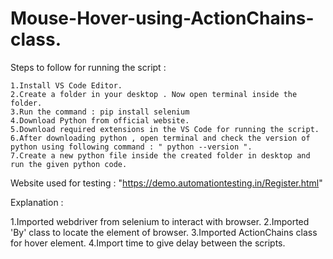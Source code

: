 # Mouse-Hover-using-ActionChains-class.
Steps to follow for running the script :

    1.Install VS Code Editor.
    2.Create a folder in your desktop . Now open terminal inside the folder.
    3.Run the command : pip install selenium
    4.Download Python from official website.
    5.Download required extensions in the VS Code for running the script.
    6.After downloading python , open terminal and check the version of python using following command : " python --version ".
    7.Create a new python file inside the created folder in desktop and run the given python code.

Website used for testing : "https://demo.automationtesting.in/Register.html"

Explanation :

   1.Imported webdriver from selenium to interact with browser.
   2.Imported 'By' class to locate the element of browser.
   3.Imported ActionChains class for hover element.
   4.Import time to give delay between the scripts.
